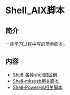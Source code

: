 # Shell_AIX脚本

## 简介
一些学习过程中写的简单脚本。

## 内容
- [Shell-各种shell的区别](https://big1000.com/09-Shell%E8%84%9A%E6%9C%AC/03-Shell_AIX%E8%84%9A%E6%9C%AC/01-Shell-%E5%90%84%E7%A7%8Dshell%E7%9A%84%E5%8C%BA%E5%88%AB.html)
- [Shell-mksysb相关脚本](https://big1000.com/09-Shell%E8%84%9A%E6%9C%AC/03-Shell_AIX%E8%84%9A%E6%9C%AC/02-Shell-mksysb%E7%9B%B8%E5%85%B3%E8%84%9A%E6%9C%AC.html)
- [Shell-PowerHA相关脚本](https://big1000.com/09-Shell%E8%84%9A%E6%9C%AC/03-Shell_AIX%E8%84%9A%E6%9C%AC/03-Shell-PowerHA%E7%9B%B8%E5%85%B3%E8%84%9A%E6%9C%AC.html)
